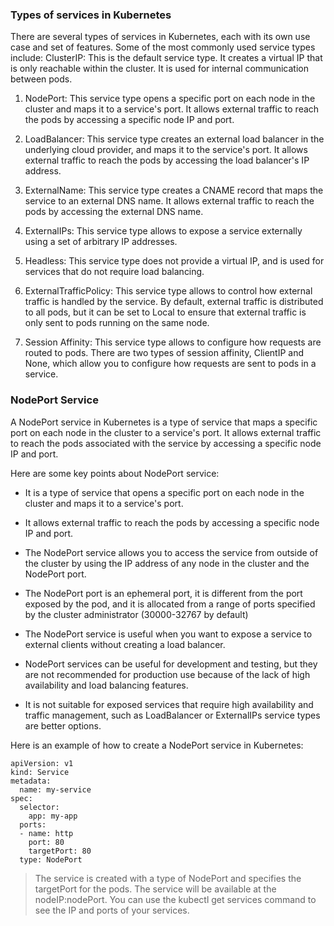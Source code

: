 ### Types of services in Kubernetes

There are several types of services in Kubernetes, each with its own use case and set of features. Some of the most commonly used service types include:
ClusterIP: This is the default service type. It creates a virtual IP that is only reachable within the cluster. It is used for internal communication between pods.

1. NodePort: This service type opens a specific port on each node in the cluster and maps it to a service's port. It allows external traffic to reach the pods by accessing a specific node IP and port.

2. LoadBalancer: This service type creates an external load balancer in the underlying cloud provider, and maps it to the service's port. It allows external traffic to reach the pods by accessing the load balancer's IP address.

3. ExternalName: This service type creates a CNAME record that maps the service to an external DNS name. It allows external traffic to reach the pods by accessing the external DNS name.

4. ExternalIPs: This service type allows to expose a service externally using a set of arbitrary IP addresses.

5. Headless: This service type does not provide a virtual IP, and is used for services that do not require load balancing.

6. ExternalTrafficPolicy: This service type allows to control how external traffic is handled by the service. By default, external traffic is distributed to all pods, but it can be set to Local to ensure that external traffic is only sent to pods running on the same node.

7. Session Affinity: This service type allows to configure how requests are routed to pods. There are two types of session affinity, ClientIP and None, which allow you to configure how requests are sent to pods in a service.



### NodePort Service
A NodePort service in Kubernetes is a type of service that maps a specific port on each node in the cluster to a service's port. It allows external traffic to reach the pods associated with the service by accessing a specific node IP and port.

Here are some key points about NodePort service:

* It is a type of service that opens a specific port on each node in the cluster and maps it to a service's port.

* It allows external traffic to reach the pods by accessing a specific node IP and port.

* The NodePort service allows you to access the service from outside of the cluster by using the IP address of any node in the cluster and the NodePort port.

* The NodePort port is an ephemeral port, it is different from the port exposed by the pod, and it is allocated from a range of ports specified by the cluster administrator (30000-32767 by default)

* The NodePort service is useful when you want to expose a service to external clients without creating a load balancer.

* NodePort services can be useful for development and testing, but they are not recommended for production use because of the lack of high availability and load balancing features.

* It is not suitable for exposed services that require high availability and traffic management, such as LoadBalancer or ExternalIPs service types are better options.

Here is an example of how to create a NodePort service in Kubernetes:
```
apiVersion: v1
kind: Service
metadata:
  name: my-service
spec:
  selector:
    app: my-app
  ports:
  - name: http
    port: 80
    targetPort: 80
  type: NodePort
```
> The service is created with a type of NodePort and specifies the targetPort for the pods.
> The service will be available at the nodeIP:nodePort.
> You can use the kubectl get services command to see the IP and ports of your services.
